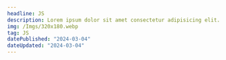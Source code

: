 ```yaml
---
headline: JS
description: Lorem ipsum dolor sit amet consectetur adipisicing elit.
img: /Imgs/320x180.webp
tag: JS
datePublished: "2024-03-04"
dateUpdated: "2024-03-04"
---
```

